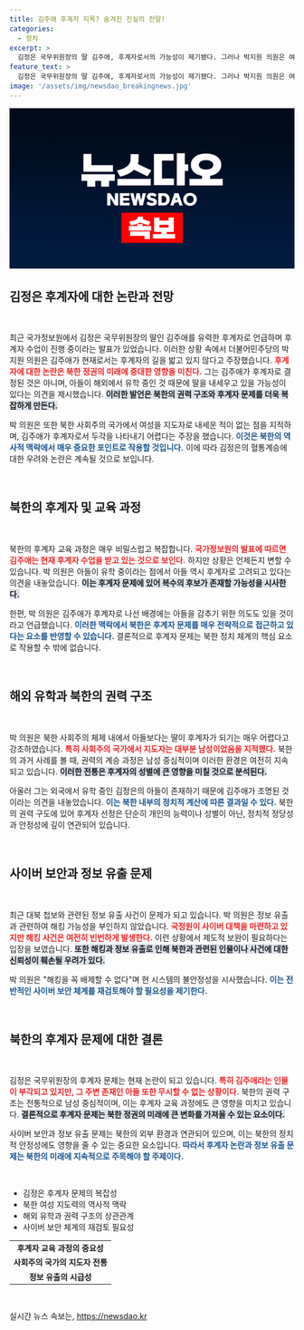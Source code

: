 ```yaml
---
title: 김주애 후계자 지목? 숨겨진 진실의 전말!
categories:
  - 정치
excerpt: >
  김정은 국무위원장의 딸 김주애, 후계자로서의 가능성이 제기됐다. 그러나 박지원 의원은 여성이 지도자가 된 적이 없다며 의문을 제기했다. 그는 아들도 해외 유학 중이라며 북한의 후계 구도가 복잡함을 강조했다.
feature_text: >
  김정은 국무위원장의 딸 김주애, 후계자로서의 가능성이 제기됐다. 그러나 박지원 의원은 여성이 지도자가 된 적이 없다며 의문을 제기했다. 그는 아들도 해외 유학 중이라며 북한의 후계 구도가 복잡함을 강조했다.
image: '/assets/img/newsdao_breakingnews.jpg'
---
```


<p><img src="/assets/img/newsdao_breakingnews.jpg" alt="firstkoreanews 속보" /></p>

<h2 data-ke-size="size26">김정은 후계자에 대한 논란과 전망</h2>

<p data-ke-size="size16">&nbsp;</p>

<p>최근 국가정보원에서 김정은 국무위원장의 딸인 김주애를 유력한 후계자로 언급하며 후계자 수업이 진행 중이라는 발표가 있었습니다. 이러한 상황 속에서 더불어민주당의 박지원 의원은 김주애가 현재로서는 후계자의 길을 밟고 있지 않다고 주장했습니다. <b><span style="color: #ee2323;">후계자에 대한 논란은 북한 정권의 미래에 중대한 영향을 미친다.</span></b> 그는 김주애가 후계자로 결정된 것은 아니며, 아들이 해외에서 유학 중인 것 때문에 딸을 내세우고 있을 가능성이 있다는 의견을 제시했습니다. <b><span style="background-color: #21538527;">이러한 발언은 북한의 권력 구조와 후계자 문제를 더욱 복잡하게 만든다.</span></b> </p>

<p>박 의원은 또한 북한 사회주의 국가에서 여성을 지도자로 내세운 적이 없는 점을 지적하며, 김주애가 후계자로서 두각을 나타내기 어렵다는 주장을 했습니다. <b><span style="color: #1a5490;">이것은 북한의 역사적 맥락에서 매우 중요한 포인트로 작용할 것입니다.</span></b> 이에 따라 김정은의 혈통계승에 대한 우려와 논란은 계속될 것으로 보입니다.</p>

<p data-ke-size="size16">&nbsp;</p> 

<h2 data-ke-size="size26">북한의 후계자 및 교육 과정</h2>

<p data-ke-size="size16">&nbsp;</p>

<p>북한의 후계자 교육 과정은 매우 비밀스럽고 복잡합니다. <b><span style="color: #ee2323;">국가정보원의 발표에 따르면 김주애는 현재 후계자 수업을 받고 있는 것으로 보인다.</span></b> 하지만 상황은 언제든지 변할 수 있습니다. 박 의원은 아들이 유학 중이라는 점에서 아들 역시 후계자로 고려되고 있다는 의견을 내놓았습니다. <b><span style="background-color: #21538527;">이는 후계자 문제에 있어 복수의 후보가 존재할 가능성을 시사한다.</span></b> </p>

<p>한편, 박 의원은 김주애가 후계자로 나선 배경에는 아들을 감추기 위한 의도도 있을 것이라고 언급했습니다. <b><span style="color: #1a5490;">이러한 맥락에서 북한은 후계자 문제를 매우 전략적으로 접근하고 있다는 요소를 반영할 수 있습니다.</span></b> 결론적으로 후계자 문제는 북한 정치 체계의 핵심 요소로 작용할 수 밖에 없습니다.</p>

<p data-ke-size="size16">&nbsp;</p> 

<h2 data-ke-size="size26">해외 유학과 북한의 권력 구조</h2>

<p data-ke-size="size16">&nbsp;</p>

<p>박 의원은 북한 사회주의 체제 내에서 아들보다는 딸이 후계자가 되기는 매우 어렵다고 강조하였습니다. <b><span style="color: #ee2323;">특히 사회주의 국가에서 지도자는 대부분 남성이었음을 지적했다.</span></b> 북한의 과거 사례를 볼 때, 권력의 계승 과정은 남성 중심적이며 이러한 환경은 여전히 지속되고 있습니다. <b><span style="background-color: #21538527;">이러한 전통은 후계자의 성별에 큰 영향을 미칠 것으로 분석된다.</span></b></p>

<p>아울러 그는 외국에서 유학 중인 김정은의 아들이 존재하기 때문에 김주애가 조명된 것이라는 의견을 내놓았습니다. <b><span style="color: #1a5490;">이는 북한 내부의 정치적 계산에 따른 결과일 수 있다.</span></b> 북한의 권력 구도에 있어 후계자 선정은 단순히 개인의 능력이나 성별이 아닌, 정치적 정당성과 안정성에 깊이 연관되어 있습니다.</p>

<p data-ke-size="size16">&nbsp;</p>

<h2 data-ke-size="size26">사이버 보안과 정보 유출 문제</h2>

<p data-ke-size="size16">&nbsp;</p>

<p>최근 대북 첩보와 관련된 정보 유출 사건이 문제가 되고 있습니다. 박 의원은 정보 유출과 관련하여 해킹 가능성을 부인하지 않았습니다. <b><span style="color: #ee2323;">국정원이 사이버 대책을 마련하고 있지만 해킹 사건은 여전히 빈번하게 발생한다.</span></b> 이런 상황에서 제도적 보완이 필요하다는 입장을 보였습니다. <b><span style="background-color: #21538527;">또한 해킹과 정보 유출로 인해 북한과 관련된 인물이나 사건에 대한 신뢰성이 훼손될 우려가 있다.</span></b> </p>

<p>박 의원은 "해킹을 꼭 배제할 수 없다"며 현 시스템의 불안정성을 시사했습니다. <b><span style="color: #1a5490;">이는 전반적인 사이버 보안 체계를 재검토해야 할 필요성을 제기한다.</span></b> </p>

<p data-ke-size="size16">&nbsp;</p> 

<h2 data-ke-size="size26">북한의 후계자 문제에 대한 결론</h2>

<p data-ke-size="size16">&nbsp;</p>

<p>김정은 국무위원장의 후계자 문제는 현재 논란이 되고 있습니다. <b><span style="color: #ee2323;">특히 김주애라는 인물이 부각되고 있지만, 그 주변 존재인 아들 또한 무시할 수 없는 상황이다.</span></b> 북한의 권력 구조는 전통적으로 남성 중심적이며, 이는 후계자 교육 과정에도 큰 영향을 미치고 있습니다. <b><span style="background-color: #21538527;">결론적으로 후계자 문제는 북한 정권의 미래에 큰 변화를 가져올 수 있는 요소이다.</span></b> </p>

<p>사이버 보안과 정보 유출 문제는 북한의 외부 환경과 연관되어 있으며, 이는 북한의 정치적 안정성에도 영향을 줄 수 있는 중요한 요소입니다. <b><span style="color: #1a5490;">따라서 후계자 논란과 정보 유출 문제는 북한의 미래에 지속적으로 주목해야 할 주제이다.</span></b> </p>

<p data-ke-size="size16">&nbsp;</p> 

<ul>
  <li>김정은 후계자 문제의 복잡성</li>
  <li>북한 여성 지도력의 역사적 맥락</li>
  <li>해외 유학과 권력 구조의 상관관계</li>
  <li>사이버 보안 체계의 재검토 필요성</li>
</ul>

<table style="width: 100%; border-collapse: collapse;">
  <tr>
    <td style="text-align: center; height: 17px;"><b>후계자 교육 과정의 중요성</b></td>
  </tr>
  <tr>
    <td style="text-align: center; height: 17px;"><b>사회주의 국가의 지도자 전통</b></td>
  </tr>
  <tr>
    <td style="text-align: center; height: 17px;"><b>정보 유출의 시급성</b></td>
  </tr>
</table>

<p data-ke-size="size16">&nbsp;</p>
실시간 뉴스 속보는, <a href="https://newsdao.kr" rel="dofollow">https://newsdao.kr</a>


